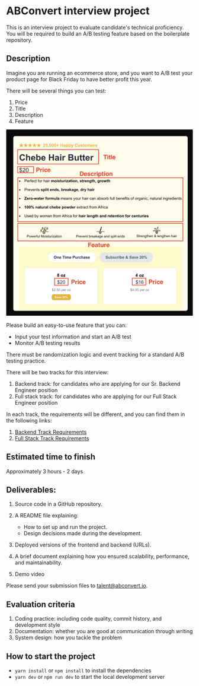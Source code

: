 # ABConvert interview project

This is an interview project to evaluate candidate's technical proficiency. You will be required to build an A/B testing feature based on the boilerplate repository.

## Description

Imagine you are running an ecommerce store, and you want to A/B test your product page for Black Friday to have better profit this year.

There will be several things you can test:

1. Price
2. Title
3. Description
4. Feature

![A/B Testing Illustration](instruction-image.png)

Please build an easy-to-use feature that you can:

- Input your test information and start an A/B test
- Monitor A/B testing results

There must be randomization logic and event tracking for a standard A/B testing practice.

There will be two tracks for this interview:

1. Backend track: for candidates who are applying for our Sr. Backend Engineer position
2. Full stack track: for candidates who are applying for our Full Stack Engineer position

In each track, the requirements will be different, and you can find them in the following links:

1. [Backend Track Requirements](requirement/backend/README.md)
2. [Full Stack Track Requirements](requirement/full-stack/README.md)

## Estimated time to finish

Approximately 3 hours - 2 days

## Deliverables:

1. Source code in a GitHub repository.
2. A README file explaining:

   - How to set up and run the project.
   - Design decisions made during the development.

3. Deployed versions of the frontend and backend (URLs).
4. A brief document explaining how you ensured scalability, performance, and maintainability.
5. Demo video

Please send your submission files to talent@abconvert.io.

## Evaluation criteria

1. Coding practice: including code quality, commit history, and development style
2. Documentation: whether you are good at communication through writing
3. System design: how you tackle the problem

## How to start the project

- `yarn install` or `npm install` to install the dependencies
- `yarn dev` or `npm run dev` to start the local development server
